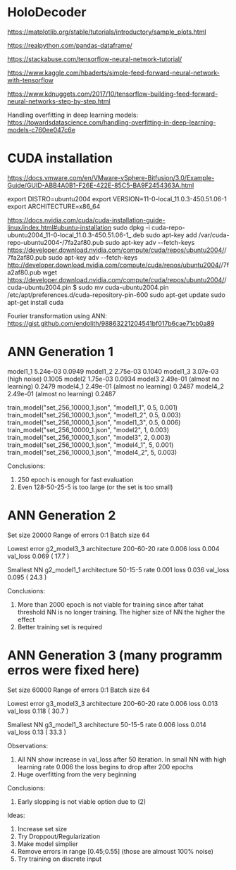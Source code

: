 # HoloDecoder

https://matplotlib.org/stable/tutorials/introductory/sample_plots.html

https://realpython.com/pandas-dataframe/

https://stackabuse.com/tensorflow-neural-network-tutorial/

https://www.kaggle.com/hbaderts/simple-feed-forward-neural-network-with-tensorflow

https://www.kdnuggets.com/2017/10/tensorflow-building-feed-forward-neural-networks-step-by-step.html

Handling overfitting in deep learning models:
https://towardsdatascience.com/handling-overfitting-in-deep-learning-models-c760ee047c6e

# CUDA installation

https://docs.vmware.com/en/VMware-vSphere-Bitfusion/3.0/Example-Guide/GUID-ABB4A0B1-F26E-422E-85C5-BA9F2454363A.html

export DISTRO=ubuntu2004
export VERSION=11-0-local_11.0.3-450.51.06-1
export ARCHITECTURE=x86_64

https://docs.nvidia.com/cuda/cuda-installation-guide-linux/index.html#ubuntu-installation
sudo dpkg -i cuda-repo-ubuntu2004_11-0-local_11.0.3-450.51.06-1_<architecture>.deb
sudo apt-key add /var/cuda-repo-ubuntu2004-<version>/7fa2af80.pub
sudo apt-key adv --fetch-keys https://developer.download.nvidia.com/compute/cuda/repos/ubuntu2004/<architecture>/7fa2af80.pub
sudo apt-key adv --fetch-keys http://developer.download.nvidia.com/compute/cuda/repos/ubuntu2004/<architecture>/7fa2af80.pub
wget https://developer.download.nvidia.com/compute/cuda/repos/ubuntu2004/<architecture>/cuda-ubuntu2004.pin
$ sudo mv cuda-ubuntu2004.pin /etc/apt/preferences.d/cuda-repository-pin-600
sudo apt-get update
sudo apt-get install cuda

Fourier transformation using ANN:
https://gist.github.com/endolith/98863221204541bf017b6cae71cb0a89

# ANN Generation 1

model1_1    5.24e-03                        0.0949
model1_2    2.75e-03                        0.1040
model1_3    3.07e-03 (high noise)           0.1005
model2      1.75e-03                        0.0934
model3      2.49e-01 (almost no learning)   0.2479
model4_1    2.49e-01 (almost no learning)   0.2487
model4_2    2.49e-01 (almost no learning)   0.2487

train_model("set_256_10000_1.json", "model1_1", 0.5, 0.001)
train_model("set_256_10000_1.json", "model1_2", 0.5, 0.003)
train_model("set_256_10000_1.json", "model1_3", 0.5, 0.006)
train_model("set_256_10000_1.json", "model2", 1, 0.003) 
train_model("set_256_10000_1.json", "model3", 2, 0.003) 
train_model("set_256_10000_1.json", "model4_1", 5, 0.001)
train_model("set_256_10000_1.json", "model4_2", 5, 0.003)

Conclusions:
1) 250 epoch is enough for fast evaluation
2) Even 128-50-25-5 is too large (or the set is too small)

# ANN Generation 2

Set size        20000
Range of errors 0:1
Batch size      64

Lowest error    g2_model3_3
architecture    200-60-20 
rate            0.006
loss            0.004
val_loss        0.069 ( 17.7 )

Smallest NN     g2_model1_1
architecture    50-15-5 
rate            0.001
loss            0.036
val_loss        0.095 ( 24.3 )

Conclusions:
1) More than 2000 epoch is not viable for training since after tahat threshold NN is no longer training. The higher size of NN the higher the effect
2) Better training set is required

# ANN Generation 3 (many programm erros were fixed here)

Set size        60000
Range of errors 0:1
Batch size      64

Lowest error    g3_model3_3
architecture    200-60-20
rate            0.006
loss            0.013 
val_loss        0.118 ( 30.7 )

Smallest NN     g3_model1_3
architecture    50-15-5 
rate            0.006
loss            0.014
val_loss        0.13 ( 33.3 )

Observations:
1) All NN show increase in val_loss after 50 iteration. In small NN with high learning rate 0.006 the loss begins to drop after 200 epochs
2) Huge overfitting from the very beginning

Conclusions:
1) Early slopping is not viable option due to (2)

Ideas:
1) Increase set size
2) Try Droppout/Regularization
3) Make model simplier
4) Remove errors in range [0.45;0.55] (those are almoust 100% noise)
5) Try training on discrete input